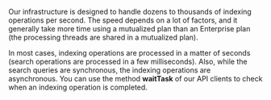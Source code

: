 Our infrastructure is designed to handle dozens to thousands of indexing operations per second. The speed depends on a lot of factors, and it generally take more time using a mutualized plan than an Enterprise plan (the processing threads are shared in a mutualized plan).

In most cases, indexing operations are processed in a matter of seconds (search operations are processed in a few milliseconds). Also, while the search queries are synchronous, the indexing operations are asynchronous. You can use the method **waitTask** of our API clients to check when an indexing operation is completed.